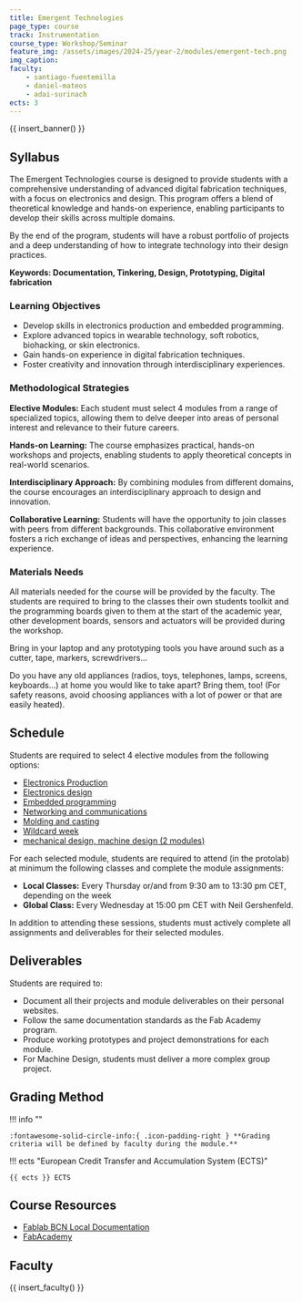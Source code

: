 ```yaml
---
title: Emergent Technologies
page_type: course
track: Instrumentation
course_type: Workshop/Seminar
feature_img: /assets/images/2024-25/year-2/modules/emergent-tech.png
img_caption: 
faculty:
    - santiago-fuentemilla
    - daniel-mateos
    - adai-surinach
ects: 3
---
```


{{ insert_banner() }}

## Syllabus

The Emergent Technologies course is designed to provide students with a comprehensive understanding of advanced digital fabrication techniques, with a focus on electronics and design. This program offers a blend of theoretical knowledge and hands-on experience, enabling participants to develop their skills across multiple domains.

By the end of the program, students will have a robust portfolio of projects and a deep understanding of how to integrate technology into their design practices.

**Keywords: Documentation, Tinkering, Design, Prototyping, Digital fabrication**

### Learning Objectives

- Develop skills in electronics production and embedded programming.
- Explore advanced topics in wearable technology, soft robotics, biohacking, or skin electronics.
- Gain hands-on experience in digital fabrication techniques.
- Foster creativity and innovation through interdisciplinary experiences.


### Methodological Strategies


**Elective Modules:** Each student must select 4 modules from a range of specialized topics, allowing them to delve deeper into areas of personal interest and relevance to their future careers.

**Hands-on Learning:** The course emphasizes practical, hands-on workshops and projects, enabling students to apply theoretical concepts in real-world scenarios.

**Interdisciplinary Approach:** By combining modules from different domains, the course encourages an interdisciplinary approach to design and innovation.

**Collaborative Learning:** Students will have the opportunity to join classes with peers from different backgrounds. This collaborative environment fosters a rich exchange of ideas and perspectives, enhancing the learning experience.


### Materials Needs

All materials needed for the course will be provided by the faculty. The students are required to bring to the classes their own students toolkit and the programming boards given to them at the start of the academic year, other development boards, sensors and actuators will be provided during the workshop.

Bring in your laptop and any prototyping tools you have around such as a cutter, tape, markers, screwdrivers...

Do you have any old appliances (radios, toys, telephones, lamps, screens, keyboards...) at home you would like to take apart? Bring them, too! (For safety reasons, avoid choosing appliances with a lot of power or that are easily heated).

## Schedule
Students are required to select 4 elective modules from the following options:

- [Electronics Production](https://academy.cba.mit.edu/classes/electronics_production/index.html)
- [Electronics design](https://academy.cba.mit.edu/classes/electronics_design/index.html)
- [Embedded programming](https://academy.cba.mit.edu/classes/embedded_programming/index.html)
- [Networking and communications](http://academy.cba.mit.edu/classes/networking_communications/index.html)
- [Molding and casting](https://academy.cba.mit.edu/classes/molding_casting/index.html)
- [Wildcard week](https://academy.cba.mit.edu/classes/wildcard/index.html)
- [ mechanical design, machine design (2 modules)](http://academy.cba.mit.edu/classes/machine_design/index.html)


For each selected module, students are required to attend (in the protolab) at minimum the following classes and complete the module assignments:

- **Local Classes:** Every Thursday or/and from 9:30 am to 13:30 pm CET, depending on the week
- **Global Class:** Every Wednesday at 15:00 pm CET with Neil Gershenfeld.

In addition to attending these sessions, students must actively complete all assignments and deliverables for their selected modules.


## Deliverables

Students are required to:

- Document all their projects and module deliverables on their personal websites.
- Follow the same documentation standards as the Fab Academy program.
- Produce working prototypes and project demonstrations for each module.
- For Machine Design, students must deliver a more complex group project.

## Grading Method

!!! info ""

    :fontawesome-solid-circle-info:{ .icon-padding-right } **Grading criteria will be defined by faculty during the module.**

!!! ects "European Credit Transfer and Accumulation System (ECTS)"

    {{ ects }} ECTS

## Course Resources
- [Fablab BCN Local Documentation](https://fablabbcn-projects.gitlab.io/learning/educational-docs/fabacademy/course-info/what_is_it/) 
- [FabAcademy](https://fabacademy.org/2024/)

## Faculty

{{ insert_faculty() }}